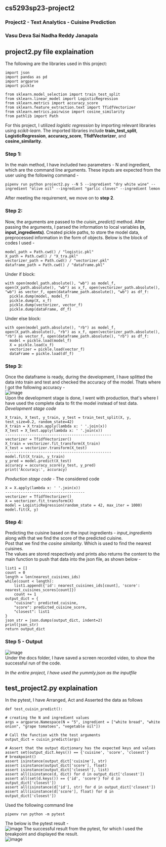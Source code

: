 ## cs5293sp23-project2
### Project2 - Text Analytics - Cuisine Prediction
### Vasu Deva Sai Nadha Reddy Janapala
## project2.py file explaination
The following are the libraries used in this project:
```
import json
import pandas as pd
import argparse
import pickle

from sklearn.model_selection import train_test_split
from sklearn.linear_model import LogisticRegression
from sklearn.metrics import accuracy_score
from sklearn.feature_extraction.text import TfidfVectorizer
from sklearn.metrics.pairwise import cosine_similarity
from pathlib import Path
```

For this project, I utilized *logistic regression* by importing relevant libraries using *scikit-learn*. The imported libraries include **train_test_split**, **LogisticRegression**, **accuracy_score**, **TfidfVectorizer**, and **cosine_similarity**.

### Step 1:
In the main method, I have included two parameters - N and ingredient, which are the command line arguments. These inputs are expected from the user using the following command - 
```
pipenv run python project2.py --N 5 --ingredient "dry white wine" --ingredient "olive oil" --ingredient "garlic cloves" --ingredient lemon
```
After meeting the requirement, we move on to **step 2**.

### Step 2:
Now, the arguments are passed to the *cuisin_predict()* method. After passing the arguments, I parsed the information to local variables **(n, input_ingredients)**.
Created pickle paths, to store the model data, preprocessed information in the form of objects. Below is the block of codes I used - 
```
model_path = Path.cwd() / "logistic.pkl"
X_path = Path.cwd() / "X_tra.pkl"
vectorizer_path = Path.cwd() / "vectorizer.pkl"
dataframe_path = Path.cwd() / "dataframe.pkl"
```
Under if block:
```
with open(model_path.absolute(), "wb") as model_f, open(X_path.absolute(), "wb") as x_f, open(vectorizer_path.absolute(), "wb") as vector_f, open(dataframe_path.absolute(), "wb") as df_f:
  pickle.dump(model, model_f)
  pickle.dump(X, x_f)
  pickle.dump(vectorizer, vector_f)
  pickle.dump(dataFrame, df_f)
```
Under else block:
```
with open(model_path.absolute(), "rb") as model_f, open(X_path.absolute(), "rb") as x_f, open(vectorizer_path.absolute(), "rb") as vector_f, open(dataframe_path.absolute(), "rb") as df_f:
  model = pickle.load(model_f)
  X = pickle.load(x_f)
  vectorizer = pickle.load(vector_f)
  dataFrame = pickle.load(df_f)
```
### Step 3:
Once the dataframe is ready, during the development, I have splitted the data into train and test and checked the accuracy of the model. Thats where I got the following accuracy - <br>
![image](https://user-images.githubusercontent.com/102677891/234177510-332533b2-b01f-44f5-ad73-5889e75a8ea3.png)<br>
Upon the development stage is done, I went with production, that's where I have used the complete data to fit the model instead of test data.<br>
*Development stage code*
```
X_train, X_test, y_train, y_test = train_test_split(X, y, test_size=0.2, random_state=42)
X_train = X_train.apply(lambda x: ' '.join(x))
X_test = X_test.apply(lambda x: ' '.join(x))
------------------------------------------------
vectorizer = TfidfVectorizer()
X_train = vectorizer.fit_transform(X_train)
X_test = vectorizer.transform(X_test)
------------------------------------------------
model.fit(X_train, y_train)
y_pred = model.predict(X_test)
accuracy = accuracy_score(y_test, y_pred)
print('Accuracy:', accuracy)
```
*Production stage code* - The considered code
```
X = X.apply(lambda x: ' '.join(x))
------------------------------------
vectorizer = TfidfVectorizer()
X = vectorizer.fit_transform(X)
model = LogisticRegression(random_state = 42, max_iter = 1000)
model.fit(X, y)
```
### Step 4:
Predicting the cuisine based on the input ingredients - *input_ingredients* along with that we find the score of the predicted cuisine. <br>
Post that we find the *cosine similarity*. Which is used to find the nearest cuisines. <br>
The values are stored respectively and prints also returns the content to the main function to push that data into the json file, as shown below - <br>
```
list1 = []
count = 0
length = len(nearest_cuisines_ids)
while(count < length):
    list1.append({'id': nearest_cuisines_ids[count], 'score': nearest_cuisines_scores[count]})
    count += 1
output_dict = {
    "cuisine": predicted_cuisine,
    "score": predicted_cuisine_score,
    "closest": list1
}
json_str = json.dumps(output_dict, indent=2)
print(json_str)
return output_dict
```
### Step 5 - Output <br>
![image](https://user-images.githubusercontent.com/102677891/234186819-2c839cd5-2a95-40f7-9f23-5e7bf9826506.png) <br>
Under the docs folder, I have saved a screen recorded video, to show the successful run of the code.

*In the entire project, I have used the yummly.json as the inputfile*


## test_project2.py explaination
In the pytest, I have Arranged, Act and Asserted the data as follows
```
def test_cuisin_predict():

# creating the N and ingredient values
args = argparse.Namespace(N = "5", ingredient = ["white bread", "white onion", "grape tomatoes", "vegetable oil"])

# Call the function with the test arguments
output_dict = cuisin_predict(args)

# Assert that the output dictionary has the expected keys and values
assert set(output_dict.keys()) == {'cuisine', 'score', 'closest'}
# breakpoint()
assert isinstance(output_dict['cuisine'], str)
assert isinstance(output_dict['score'], float)
assert isinstance(output_dict['closest'], list)
assert all(isinstance(d, dict) for d in output_dict['closest'])
assert all(set(d.keys()) == {'id', 'score'} for d in output_dict['closest'])
assert all(isinstance(d['id'], str) for d in output_dict['closest'])
assert all(isinstance(d['score'], float) for d in output_dict['closest'])
```
Used the following command line
```
pipenv run python -m pytest
```
The below is the pytest result - <br>
![image](https://user-images.githubusercontent.com/102677891/234191392-30cbbeae-a56f-4365-afe8-d80873e983bb.png)
The successful result from the pytest, for which I used the breakpoint and displayed the result.<br>
![image](https://user-images.githubusercontent.com/102677891/234191136-f741578d-0933-4f1e-ba63-a1689d7c82f1.png)
